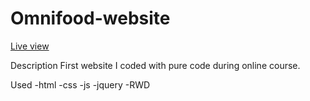 # Omnifood-website

<a href="https://agile-fox.github.io/Omnifood-website/" target="_blank">Live view</a>

Description
First website I coded with pure code during online course.
  
Used
-html
-css
-js
-jquery
-RWD
